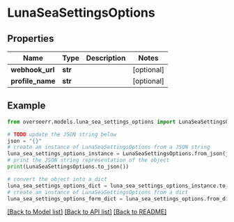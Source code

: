 # LunaSeaSettingsOptions


## Properties

Name | Type | Description | Notes
------------ | ------------- | ------------- | -------------
**webhook_url** | **str** |  | [optional] 
**profile_name** | **str** |  | [optional] 

## Example

```python
from overseerr.models.luna_sea_settings_options import LunaSeaSettingsOptions

# TODO update the JSON string below
json = "{}"
# create an instance of LunaSeaSettingsOptions from a JSON string
luna_sea_settings_options_instance = LunaSeaSettingsOptions.from_json(json)
# print the JSON string representation of the object
print(LunaSeaSettingsOptions.to_json())

# convert the object into a dict
luna_sea_settings_options_dict = luna_sea_settings_options_instance.to_dict()
# create an instance of LunaSeaSettingsOptions from a dict
luna_sea_settings_options_form_dict = luna_sea_settings_options.from_dict(luna_sea_settings_options_dict)
```
[[Back to Model list]](../README.md#documentation-for-models) [[Back to API list]](../README.md#documentation-for-api-endpoints) [[Back to README]](../README.md)


